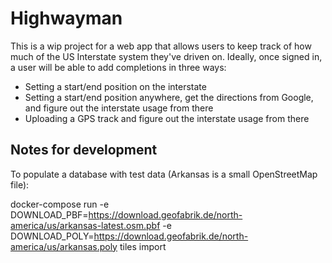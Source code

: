 # Highwayman

This is a wip project for a web app that allows users to keep track of how much of the US Interstate system they've driven on. Ideally, once signed in, a user will be able to add completions in three ways:

* Setting a start/end position on the interstate
* Setting a start/end position anywhere, get the directions from Google, and figure out the interstate usage from there
* Uploading a GPS track and figure out the interstate usage from there

## Notes for development

To populate a database with test data (Arkansas is a small OpenStreetMap file):

docker-compose run -e DOWNLOAD_PBF=https://download.geofabrik.de/north-america/us/arkansas-latest.osm.pbf -e DOWNLOAD_POLY=https://download.geofabrik.de/north-america/us/arkansas.poly tiles import
